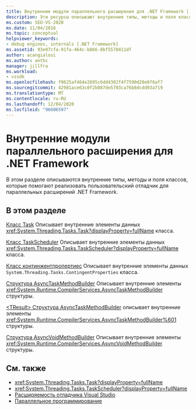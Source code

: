 ```yaml
---
title: Внутренние модули параллельного расширения для .NET Framework | Документация Майкрософт
description: Эти ресурсы описывают внутренние типы, методы и поля классов, используемых для реализации пользовательского отладчика для параллельных расширений .NET Framework.
ms.custom: SEO-VS-2020
ms.date: 11/04/2016
ms.topic: conceptual
helpviewer_keywords:
- debug engines, internals [.NET Framework]
ms.assetid: 93e07cfa-91fa-464c-b866-8bf5570411df
author: acangialosi
ms.author: anthc
manager: jillfra
ms.workload:
- vssdk
ms.openlocfilehash: f9625af464e2695c6dd4302f4f7590d20e8f6af7
ms.sourcegitcommit: 42981ace63c0f2b087de5703ca76b8dcdd93a719
ms.translationtype: MT
ms.contentlocale: ru-RU
ms.lasthandoff: 12/04/2020
ms.locfileid: "96606597"
---
```

# <a name="parallel-extension-internals-for-the-net-framework"></a>Внутренние модули параллельного расширения для .NET Framework
В этом разделе описываются внутренние типы, методы и поля классов, которые помогают реализовать пользовательский отладчик для параллельных расширений .NET Framework.

## <a name="in-this-section"></a>В этом разделе
 [Класс Task](../../extensibility/debugger/task-class-internal-members.md) Описывает внутренние элементы данных <xref:System.Threading.Tasks.Task?displayProperty=fullName> класса.

 [Класс TaskScheduler](../../extensibility/debugger/taskscheduler-class-internal-members.md) Описывает внутренние элементы данных <xref:System.Threading.Tasks.TaskScheduler?displayProperty=fullName> класса.

 [Класс континжентпропертиес](../../extensibility/debugger/contingentproperties-class-internal-members.md) Описывает внутренние элементы данных `System.Threading.Tasks.ContingentProperties` класса.

 [Структура AsyncTaskMethodBuilder](../../extensibility/debugger/asynctaskmethodbuilder-structure-internal-members.md) Описывает внутренние элементы <xref:System.Runtime.CompilerServices.AsyncTaskMethodBuilder> структуры.

 [ \<TResult> Структура AsyncTaskMethodBuilder](../../extensibility/debugger/asynctaskmethodbuilder-tresult-structure-internal-members.md) описывает внутренние элементы <xref:System.Runtime.CompilerServices.AsyncTaskMethodBuilder%601> структуры.

 [Структура AsyncVoidMethodBuilder](../../extensibility/debugger/asyncvoidmethodbuilder-structure-internal-members.md) Описывает внутренние элементы <xref:System.Runtime.CompilerServices.AsyncVoidMethodBuilder> структуры.

## <a name="see-also"></a>См. также
- <xref:System.Threading.Tasks.Task?displayProperty=fullName>
- <xref:System.Threading.Tasks.TaskScheduler?displayProperty=fullName>
- [Расширяемость отладчика Visual Studio](../../extensibility/debugger/visual-studio-debugger-extensibility.md)
- [Параллельное программирование](/dotnet/standard/parallel-programming/index)
